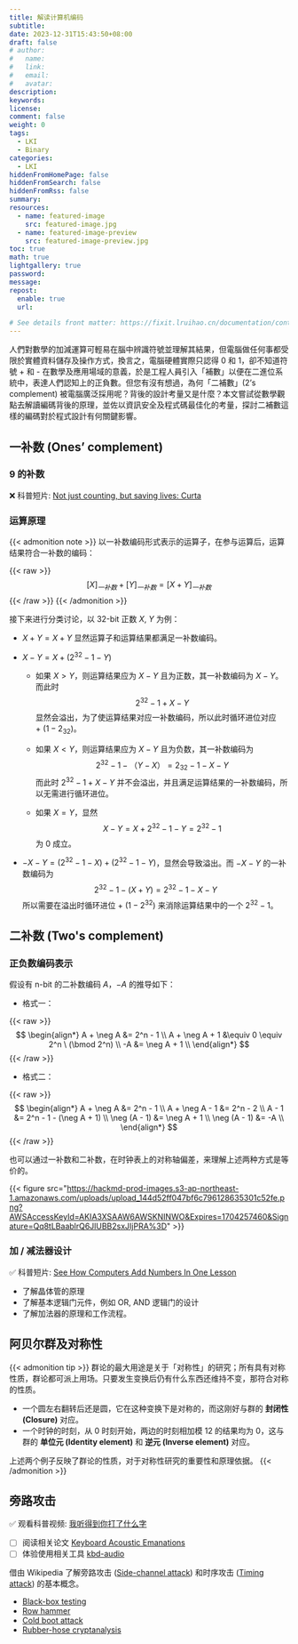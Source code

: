 ```yaml
---
title: 解读计算机编码
subtitle:
date: 2023-12-31T15:43:50+08:00
draft: false
# author:
#   name:
#   link:
#   email:
#   avatar:
description:
keywords:
license:
comment: false
weight: 0
tags:
  - LKI
  - Binary
categories:
  - LKI
hiddenFromHomePage: false
hiddenFromSearch: false
hiddenFromRss: false
summary:
resources:
  - name: featured-image
    src: featured-image.jpg
  - name: featured-image-preview
    src: featured-image-preview.jpg
toc: true
math: true
lightgallery: true
password:
message:
repost:
  enable: true
  url:

# See details front matter: https://fixit.lruihao.cn/documentation/content-management/introduction/#front-matter
---
```


人們對數學的加減運算可輕易在腦中辨識符號並理解其結果，但電腦做任何事都受限於實體資料儲存及操作方式，換言之，電腦硬體實際只認得 0 和 1，卻不知道符號 + 和 - 在數學及應用場域的意義，於是工程人員引入「補數」以便在二進位系統中，表達人們認知上的正負數。但您有沒有想過，為何「二補數」(2’s complement) 被電腦廣泛採用呢？背後的設計考量又是什麼？本文嘗試從數學觀點去解讀編碼背後的原理，並佐以資訊安全及程式碼最佳化的考量，探討二補數這樣的編碼對於程式設計有何關鍵影響。

<!--more-->

## 一补数 (Ones’ complement)

### 9 的补数

:x: 科普短片: [Not just counting, but saving lives: Curta][not-just-counting-but-saving-lives-curta]

### 运算原理

{{< admonition note >}}
以一补数编码形式表示的运算子，在参与运算后，运算结果符合一补数的编码：

{{< raw >}}
$$
[X]_{一补数} + [Y]_{一补数} = [X+Y]_{一补数}
$$
{{< /raw >}}
{{< /admonition >}}

接下来进行分类讨论，以 32-bit 正数 $X$, $Y$ 为例：

- $X + Y = X + Y$ 显然运算子和运算结果都满足一补数编码。

- $X - Y = X + (2^{32} - 1 - Y)$

  - 如果 $X > Y$，则运算结果应为 $X - Y$ 且为正数，其一补数编码为 $X - Y$。而此时 
  $$
  2^{32} - 1 + X - Y
  $$ 
  显然会溢出，为了使运算结果对应一补数编码，所以此时循环进位对应 $+\ (1 - 2_{32})$。

  - 如果 $X < Y$，则运算结果应为 $X - Y$ 且为负数，其一补数编码为 
  $$
  2^{32} - 1 - （Y - X） = 2_{32} - 1 - X - Y
  $$
  而此时 $2^{32} - 1 + X - Y$ 并不会溢出，并且满足运算结果的一补数编码，所以无需进行循环进位。

  - 如果 $X = Y$，显然 
  $$
  X - Y = X + 2^{32} - 1 - Y = 2^{32} - 1
  $$
  为 0 成立。

- $-X - Y = (2^{32} - 1 - X) + (2^{32} - 1 - Y)$，显然会导致溢出。而 $-X - Y$ 的一补数编码为 
$$
2^{32} - 1 - (X + Y) = 2^{32} - 1 - X - Y
$$
所以需要在溢出时循环进位 $+\ (1 - 2^{32})$ 来消除运算结果中的一个 $2^{32} - 1$。

## 二补数 (Two's complement)

### 正负数编码表示

假设有 n-bit 的二补数编码 $A$，$-A$ 的推导如下：

- 格式一：

{{< raw >}}
$$
\begin{align*}
A + \neg A &= 2^n - 1 \\
A + \neg A + 1 &\equiv 0 \equiv 2^n \ (\bmod 2^n) \\
-A &= \neg A + 1 \\ 
\end{align*}
$$
{{< /raw >}}

- 格式二：

{{< raw >}}
$$
\begin{align*}
A + \neg A &= 2^n - 1 \\
A + \neg A - 1 &= 2^n - 2 \\
A - 1 &= 2^n - 1 - (\neg A + 1) \\ 
\neg (A - 1) &= \neg A + 1 \\
\neg (A - 1) &= -A \\
\end{align*}
$$
{{< /raw >}}

也可以通过一补数和二补数，在时钟表上的对称轴偏差，来理解上述两种方式是等价的。

{{< figure src="https://hackmd-prod-images.s3-ap-northeast-1.amazonaws.com/uploads/upload_144d52ff047bf6c796128635301c52fe.png?AWSAccessKeyId=AKIA3XSAAW6AWSKNINWO&Expires=1704257460&Signature=Qq8tLBaablrQ6JlUBB2sxJIjPRA%3D" >}}

### 加 / 减法器设计

:white_check_mark: 科普短片: [See How Computers Add Numbers In One Lesson][see-how-computers-add-numbers-in-one-lesson]

- 了解晶体管的原理
- 了解基本逻辑门元件，例如 OR, AND 逻辑门的设计
- 了解加法器的原理和工作流程。

## 阿贝尔群及对称性

{{< admonition tip >}}
群论的最大用途是关于「对称性」的研究；所有具有对称性质，群论都可派上用场。只要发生变换后仍有什么东西还维持不变，那符合对称的性质。

- 一个圆左右翻转后还是圆，它在这种变换下是对称的，而这刚好与群的 **封闭性 (Closure)** 对应。
- 一个时钟的时刻，从 0 时刻开始，两边的时刻相加模 12 的结果均为 0，这与群的 **单位元 (Identity element)** 和 **逆元 (Inverse element)** 对应。

上述两个例子反映了群论的性质，对于对称性研究的重要性和原理依据。
{{< /admonition >}}

## 旁路攻击

:white_check_mark: 观看科普视频: [我听得到你打了什么字][2xCICHh4Pas]
- [ ] 阅读相关论文 [Keyboard Acoustic Emanations][kbdacoustic]
- [ ] 体验使用相关工具 [kbd-audio][kbd-audio]

借由 Wikipedia 了解旁路攻击 ([Side-channel attack][side-channel-attack]) 和时序攻击 ([Timing attack][timing-attack]) 的基本概念。
- [Black-box testing](https://en.wikipedia.org/wiki/Black-box_testing)
- [Row hammer](https://en.wikipedia.org/wiki/Row_hammer)
- [Cold boot attack](https://en.wikipedia.org/wiki/Cold_boot_attack)
- [Rubber-hose cryptanalysis](https://en.wikipedia.org/wiki/Rubber-hose_cryptanalysis)


<!-- URL -->
[not-just-counting-but-saving-lives-curta]: https://www.youtube.com/watch?v=kRmExkQoOPY
[see-how-computers-add-numbers-in-one-lesson]: https://www.youtube.com/watch?v=VBDoT8o4q00
[2xCICHh4Pas]: https://www.youtube.com/watch?v=2xCICHh4Pas
[kbd-audio]: https://github.com/ggerganov/kbd-audio
[kbdacoustic]: https://web.eecs.umich.edu/~genkin/teaching/fall2019/EECS598-12_files/kbdacoustic.pdf
[side-channel-attack]: https://en.wikipedia.org/wiki/Side-channel_attack
[timing-attack]: https://en.wikipedia.org/wiki/Timing_attack
